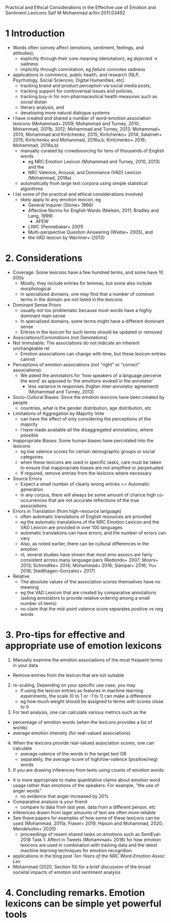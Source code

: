 Practical and Ethical Considerations
  in the Effective use of Emotion and Sentiment Lexicons
Saif M Mohammad
arXiv:2011.03492

# 1 Introduction

* Words often convey affect (emotions, sentiment, feelings, and attitudes);
  * explicitly through their core meaning (denotation), eg _dejected_ -> sadness
  * implicitly through connotation, eg _failure_ connotes sadness
* applications in commerce, public health, and
  research (NLP, Psychology, Social Sciences, Digital Humanities, etc)
  * tracking brand and product perception via social media posts,
  * tracking support for controversial issues and policies,
  * tracking buy-in for non-pharmaceutical health measures such as social distan
  * literary analysis, and
  * developing more natural dialogue systems
* I have created and shared a number of word–emotion association lexicons
  (Mohammad+ 2009; Mohammad and Turney, 2010; Mohammad, 2011b, 2012;
  Mohammad and Turney, 2013; Mohammad+ 2013; Mohammad and Kiritchenko, 2015;
  Kiritchenko+ 2014; Salameh+ 2015; Kiritchenko and Mohammad, 2016a,b;
  Kiritchenko+ 2016; Mohammad, 2018a,b)
  * manually curated by crowdsourcing for tens of thousands of English words
    * eg NRC Emotion Lexicon (Mohammad and Turney, 2010, 2013) and the
    * NRC Valence, Arousal, and Dominance (VAD) Lexicon (Mohammad, 2018a)
  * automatically from large text corpora using simple statistical algorithms
* I list some of the practical and ethical considerations involved
  * likely apply to any emotion lexicon, eg
    * General Inquirer (Stone+ 1966)
    * Affective Norms for English Words (Nielsen, 2011; Bradley and Lang, 1999)
      * AFEW
    * LIWC (Pennebaker+ 2001)
    * Multi-perspective Question Answering (Wiebe+ 2005), and
    * the VAD lexicon by Warriner+ (2013)

# 2. Considerations

* Coverage: Some lexicons have a few hundred terms, and some have 10 000s
  * Mostly, they include entries for lemmas, but some also include morphological
  * in specialized domains, one may find that a number of common terms in the
    domain are not listed in the lexicons
* Dominant Sense Priors
  * usually not too problematic because
    most words have a highly dominant main sense
  * In specialized domains, some terms might have a different dominant sense
  * Entries in the lexicon for such terms should be updated or removed
* Associations/Connotations (not Denotations)
* Not Immutable: The associations do not indicate an inherent unchangeable rel
  * Emotion associations can change with time, but these lexicon entries cannot
* Perceptions of emotion associations (not “right” or “correct” associations):
  * We asked the annotators for ‘how speakers of a language perceive the word’
    as apposed to ‘the emotions evoked in the annotator’
    * less variance in responses (higher inter-annotator agreement)
      (Mohammad and Turney, 2013)
* Socio-Cultural Biases: Since the emotion lexicons have been created by people
  * countries, what is the gender distribution, age distribution, etc
* Limitations of Aggregation by Majority Vote
  * can have the effect of only considering the perceptions of the majority
  * I have made available all the disaggregated annotations, where possible
* Inappropriate Biases: Some human biases have percolated into the lexicons
  * eg low valence scores for certain demographic groups or social categories
  * when these lexicons are used in specific tasks, care must be taken to
    ensure that inappropriate biases are not amplified or perpetuated
  * If required, remove entries from the lexicons where necessary
* Source Errors
  * Expect a small number of clearly wrong entries <=  Automatic generation
  * in any corpus, there will always be some amount of chance high
    co-occurrences that are not accurate reflections of the true associations
* Errors in Translation (from high-resource language)
  * often automatic translations of English resources are provided
  * eg the automatic translations of the NRC Emotion Lexicon and the VAD
    Lexicon are provided in over 100 languages
  * automatic translations can have errors; and the number of errors can vary
  * Also, as noted earlier, there can be cultural differences in the emotion
  * nL several studies have shown that most emo assocs are fairly consistent
    across many language pairs (Redondo+ 2007; Moors+ 2013; Schmidtke+ 2014;
    Mohammad+ 2016; Sianipar+ 2016; Yu+ 2016; Stadthagen-Gonzalez+ 2017)
* Relative
  * The absolute values of the association scores themselves have no meaning
  * eg the VAD Lexicon that are created by comparative annotations (asking
    annotators to provide relative ordering among a small number of items)
  * no claim that the mid-point valence score separates positive vs neg words

# 3. Pro-tips for effective and appropriate use of emotion lexicons

1. Manually examine the emotion associations
  of the most frequent terms in your data
  * Remove entries from the lexicon that are not suitable
2. re-scaling, Depending on your specific use case, you may
   * if using the lexicon entries as features in machine learning experiments,
     the scale (0 to 1 or -1 to 1) can make a difference
   * eg how much weight should be assigned to terms with scores close to 0
3. For text analysis, one can calculate various metrics such as the
  * percentage of emotion words (when the lexicons provides a list of words)
  * average emotion intensity (for real-valued associations)
4. When the lexicons provide real-valued association scores, one can calculate
   * average valence of the words in the target text OR
   * separately, the average-score of high/low-valence (positive/neg) words
5. If you are drawing inferences from texts using counts of emotion words:
  * It is more appropriate to make quantitative claims about emotion word usage
    rather than emotions of the speakers. For example, "the use of anger words"
    * no evidence that anger increased by 20%
  * Comparative analysis is your friend
    * compare to data from last year, data from a different person, etc
  * Inferences drawn from lager amounts of text are often more reliable
* See these papers for examples of how some of these lexicons can be used
  (Mohammad, 2011a; Fraser+ 2019; Hipson and Mohammad, 2020; Mendelsohn+ 2020)
  * proceedings of resent shared tasks on emotions such as SemEval-2018 Task 1:
    Affect in Tweets (Mohammad+ 2018) for how emotion lexicons are used
    in combination with training data and the latest machine learning
    techniques for emotion recognition
* applications in the blog post _Ten Years of the NRC Word-Emotion Assoc Lex_
* Mohammad (2020, Section 10) for a brief discussion of
  the broad societal impacts of emotion and sentiment analysis

# 4. Concluding remarks. Emotion lexicons can be simple yet powerful tools
